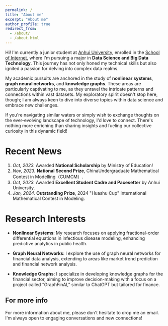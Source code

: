 ```yaml
---
permalink: /
title: "About me"
excerpt: "About me"
author_profile: true
redirect_from: 
  - /about/
  - /about.html
---
```


Hi! I'm currently a junior student at [Anhui University](https://www.ahu.edu.cn/), enrolled in the [School of Internet](https://si.ahu.edu.cn/), where I'm pursuing a major in **Data Science and Big Data Technology**. This journey has not only honed my technical skills but also ignited a passion for delving into complex data realms.

My academic pursuits are anchored in the study of **nonlinear systems**, **graph neural networks**, and **knowledge graphs**. These areas are particularly captivating to me, as they unravel the intricate patterns and connections within vast datasets. My exploratory spirit doesn't stop here, though; I am always keen to dive into diverse topics within data science and embrace new challenges.

If you're navigating similar waters or simply wish to exchange thoughts on the ever-evolving landscape of technology, I'd love to connect. There's nothing more enriching than sharing insights and fueling our collective curiosity in this dynamic field!

Recent News
======
1. *Oct, 2023.* Awarded **National Scholarship** by Ministry of Education!
2. *Nov, 2023.* **National Second Prize**, ChinaUndergraduate Mathematical Contest in Modelling（CUMCM）.
3. *Oct, 2023.* Awarded **Excellent Student Cadre and Pacesetter** by Anhui University.
4. *Jan, 2024.* **Outstanding Prize**, 2024 "Huashu Cup" International Mathematical Contest in Modeling.

Research Interests
======
- **Nonlinear Systems**: My research focuses on applying fractional-order differential equations in infectious disease modeling, enhancing predictive analytics in public health.

- **Graph Neural Networks**: I explore the use of graph neural networks for financial data analysis, extending to areas like market trend prediction and financial network analysis.

- **Knowledge Graphs**: I specialize in developing knowledge graphs for the financial sector, aiming to improve decision-making with a focus on a project called “GraphFinAl,” similar to ChatGPT but tailored for finance.

For more info
------
For more information about me, please don't hesitate to drop me an email. I'm always open to engaging conversations and new connections!

